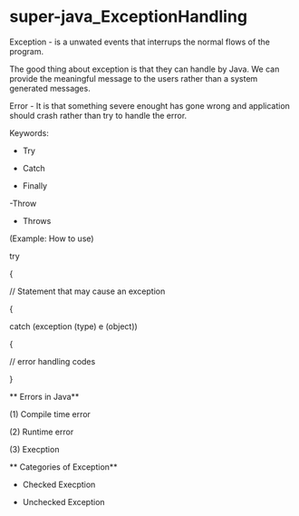 # super-java_ExceptionHandling

Exception - is a unwated events that interrups the normal flows of the program. 

The good thing about exception is that they can handle by Java. We can provide the meaningful message to the users rather than
a system generated messages.

Error - It is that something severe enought has gone wrong and application should crash rather than try to handle the error.


Keywords:

- Try

- Catch

- Finally

-Throw

- Throws

(Example: How to use)

try

{

// Statement that may cause an exception

{

catch (exception (type) e (object))

{

// error handling codes

}


** Errors in Java**

(1) Compile time error

(2) Runtime error

(3) Execption 


** Categories of Exception**

* Checked Execption

* Unchecked Exception

